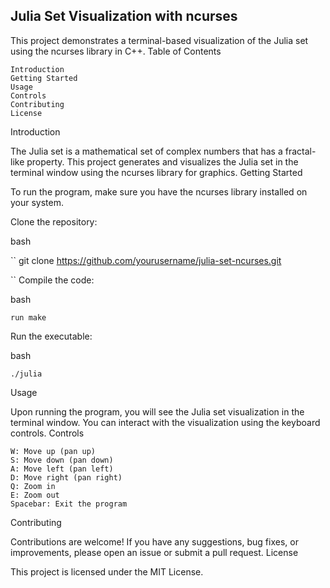 ## Julia Set Visualization with ncurses

This project demonstrates a terminal-based visualization of the Julia set using the ncurses library in C++.
Table of Contents

    Introduction
    Getting Started
    Usage
    Controls
    Contributing
    License

Introduction

The Julia set is a mathematical set of complex numbers that has a fractal-like property. This project generates and visualizes the Julia set in the terminal window using the ncurses library for graphics.
Getting Started

To run the program, make sure you have the ncurses library installed on your system.

Clone the repository:

bash

`` git clone https://github.com/yourusername/julia-set-ncurses.git
   
``
Compile the code:

bash
```
run make
``` 
Run the executable:

bash
```
./julia
```
Usage

Upon running the program, you will see the Julia set visualization in the terminal window. You can interact with the visualization using the keyboard controls.
Controls

    W: Move up (pan up)
    S: Move down (pan down)
    A: Move left (pan left)
    D: Move right (pan right)
    Q: Zoom in
    E: Zoom out
    Spacebar: Exit the program

Contributing

Contributions are welcome! If you have any suggestions, bug fixes, or improvements, please open an issue or submit a pull request.
License

This project is licensed under the MIT License.
